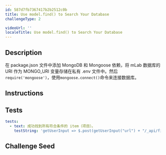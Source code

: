 ```yaml
---
id: 587d7fb7367417b2b2512c0b
title: Use model.find() to Search Your Database
challengeType: 2

videoUrl: ''
localeTitle: Use model.find() to Search Your Database
---
```


## Description
<section id='description'>
在 package.json 文件中添加 MongoDB 和 Mongoose 依赖，将 mLab 数据库的 URI 作为 MONGO_URI 变量存储在私有 .env 文件中。然后<code>require('mongoose')</code>，使用<code>mongoose.connect(<Your URI>)</code>命令来连接数据库。
</section>

## Instructions
<section id='instructions'>

</section>

## Tests
<section id='tests'>

```yml
tests:
  - text: 成功找到所有符合条件的 item（项目）。
    testString: 'getUserInput => $.post(getUserInput("url") + "/_api/find-all-by-name", {name: "r@nd0mN4m3", age: 24, favoriteFoods: ["pizza"]}).then(data => { assert.isArray(data, "the response should be an Array");  assert.equal(data[0].name, "r@nd0mN4m3", "item.name is not what expected"); assert.equal(data[0].__v, 0, "The item should be not previously edited"); }, xhr => { throw new Error(xhr.responseText); })'

```

</section>

## Challenge Seed
<section id='challengeSeed'>















</section>

              